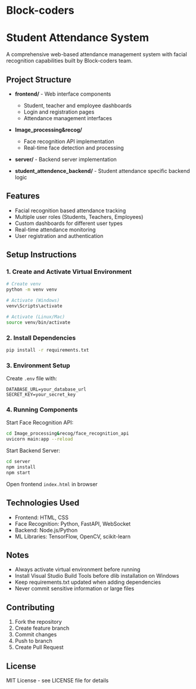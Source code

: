 # Block-coders
# Student Attendance System

A comprehensive web-based attendance management system with facial recognition capabilities built by Block-coders team.

## Project Structure

- **frontend/** - Web interface components
    - Student, teacher and employee dashboards
    - Login and registration pages 
    - Attendance management interfaces

- **Image_processing&recog/**
    - Face recognition API implementation
    - Real-time face detection and processing

- **server/** - Backend server implementation

- **student_attendence_backend/** - Student attendance specific backend logic

## Features

- Facial recognition based attendance tracking
- Multiple user roles (Students, Teachers, Employees)  
- Custom dashboards for different user types
- Real-time attendance monitoring
- User registration and authentication

## Setup Instructions

### 1. Create and Activate Virtual Environment
```bash
# Create venv
python -m venv venv

# Activate (Windows)
venv\Scripts\activate

# Activate (Linux/Mac)
source venv/bin/activate
```

### 2. Install Dependencies
```bash
pip install -r requirements.txt
```

### 3. Environment Setup
Create `.env` file with:
```
DATABASE_URL=your_database_url
SECRET_KEY=your_secret_key
```

### 4. Running Components

Start Face Recognition API:
```bash
cd Image_processing&recog/face_recognition_api
uvicorn main:app --reload
```

Start Backend Server:
```bash
cd server
npm install
npm start
```

Open frontend `index.html` in browser

## Technologies Used

- Frontend: HTML, CSS
- Face Recognition: Python, FastAPI, WebSocket
- Backend: Node.js/Python
- ML Libraries: TensorFlow, OpenCV, scikit-learn

## Notes

- Always activate virtual environment before running
- Install Visual Studio Build Tools before dlib installation on Windows
- Keep requirements.txt updated when adding dependencies
- Never commit sensitive information or large files

## Contributing

1. Fork the repository
2. Create feature branch 
3. Commit changes
4. Push to branch
5. Create Pull Request

## License

MIT License - see LICENSE file for details